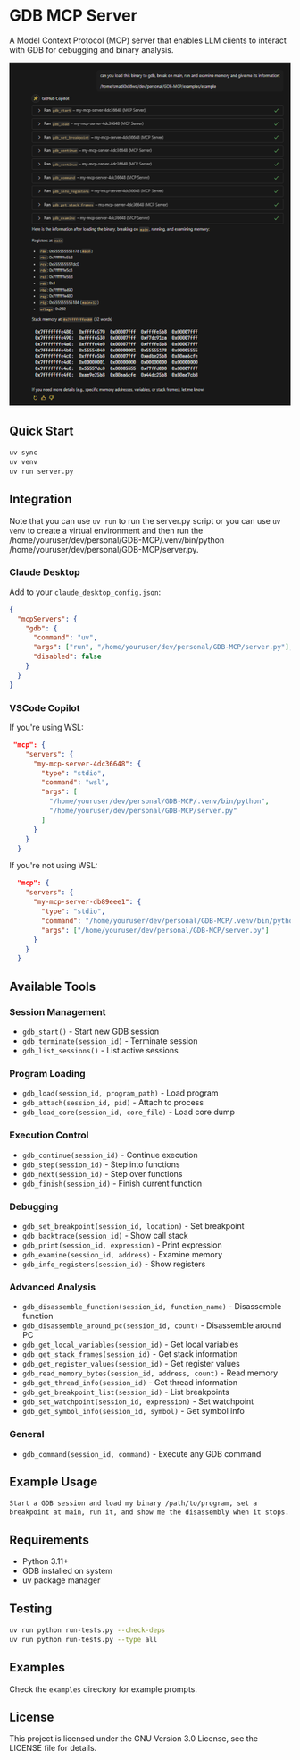 # GDB MCP Server

A Model Context Protocol (MCP) server that enables LLM clients to interact with GDB for debugging and binary analysis.

<p align="center">
  <img src="images/gdb-mcp.png" alt="GDB MCP Server" width="600">
</p>

## Quick Start

```bash
uv sync
uv venv
uv run server.py
```

## Integration

Note that you can use `uv run` to run the server.py script or you can use `uv venv` to create a virtual environment and then run the /home/youruser/dev/personal/GDB-MCP/.venv/bin/python /home/youruser/dev/personal/GDB-MCP/server.py.

### Claude Desktop

Add to your `claude_desktop_config.json`:

```json
{
  "mcpServers": {
    "gdb": {
      "command": "uv",
      "args": ["run", "/home/youruser/dev/personal/GDB-MCP/server.py"],
      "disabled": false
    }
  }
}
```

### VSCode Copilot

If you're using WSL:

```json
 "mcp": {
    "servers": {
      "my-mcp-server-4dc36648": {
        "type": "stdio",
        "command": "wsl",
        "args": [
          "/home/youruser/dev/personal/GDB-MCP/.venv/bin/python",
          "/home/youruser/dev/personal/GDB-MCP/server.py"
        ]
      }
    }
  }
```

If you're not using WSL:

```json
  "mcp": {
    "servers": {
      "my-mcp-server-db89eee1": {
        "type": "stdio",
        "command": "/home/youruser/dev/personal/GDB-MCP/.venv/bin/python",
        "args": ["/home/youruser/dev/personal/GDB-MCP/server.py"]
      }
    }
  }
```

## Available Tools

### Session Management
- `gdb_start()` - Start new GDB session
- `gdb_terminate(session_id)` - Terminate session
- `gdb_list_sessions()` - List active sessions

### Program Loading
- `gdb_load(session_id, program_path)` - Load program
- `gdb_attach(session_id, pid)` - Attach to process
- `gdb_load_core(session_id, core_file)` - Load core dump

### Execution Control
- `gdb_continue(session_id)` - Continue execution
- `gdb_step(session_id)` - Step into functions
- `gdb_next(session_id)` - Step over functions
- `gdb_finish(session_id)` - Finish current function

### Debugging
- `gdb_set_breakpoint(session_id, location)` - Set breakpoint
- `gdb_backtrace(session_id)` - Show call stack
- `gdb_print(session_id, expression)` - Print expression
- `gdb_examine(session_id, address)` - Examine memory
- `gdb_info_registers(session_id)` - Show registers

### Advanced Analysis
- `gdb_disassemble_function(session_id, function_name)` - Disassemble function
- `gdb_disassemble_around_pc(session_id, count)` - Disassemble around PC
- `gdb_get_local_variables(session_id)` - Get local variables
- `gdb_get_stack_frames(session_id)` - Get stack information
- `gdb_get_register_values(session_id)` - Get register values
- `gdb_read_memory_bytes(session_id, address, count)` - Read memory
- `gdb_get_thread_info(session_id)` - Get thread information
- `gdb_get_breakpoint_list(session_id)` - List breakpoints
- `gdb_set_watchpoint(session_id, expression)` - Set watchpoint
- `gdb_get_symbol_info(session_id, symbol)` - Get symbol info

### General
- `gdb_command(session_id, command)` - Execute any GDB command

## Example Usage

```
Start a GDB session and load my binary /path/to/program, set a breakpoint at main, run it, and show me the disassembly when it stops.
```

## Requirements

- Python 3.11+
- GDB installed on system
- uv package manager

## Testing

```bash
uv run python run-tests.py --check-deps
uv run python run-tests.py --type all
```

## Examples

Check the `examples` directory for example prompts.

## License

This project is licensed under the GNU Version 3.0 License, see the LICENSE file for details.
